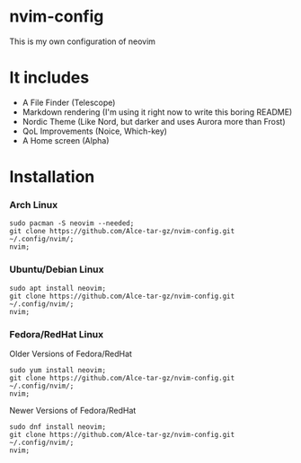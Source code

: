 # nvim-config
This is my own configuration of neovim
# It includes
- A File Finder (Telescope)
- Markdown rendering (I'm using it right now to write this boring README)
- Nordic Theme (Like Nord, but darker and uses Aurora more than Frost)
- QoL Improvements (Noice, Which-key)
- A Home screen (Alpha)
# Installation
### Arch Linux

```
sudo pacman -S neovim --needed;
git clone https://github.com/Alce-tar-gz/nvim-config.git ~/.config/nvim/;
nvim;
```
### Ubuntu/Debian Linux
```
sudo apt install neovim;
git clone https://github.com/Alce-tar-gz/nvim-config.git ~/.config/nvim/;
nvim;
```
### Fedora/RedHat Linux

Older Versions of Fedora/RedHat

```
sudo yum install neovim;
git clone https://github.com/Alce-tar-gz/nvim-config.git ~/.config/nvim/;
nvim;
```

Newer Versions of Fedora/RedHat

```
sudo dnf install neovim;
git clone https://github.com/Alce-tar-gz/nvim-config.git ~/.config/nvim/;
nvim;
```
